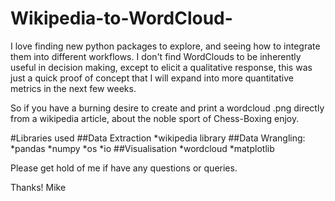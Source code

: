 # Wikipedia-to-WordCloud-
I love finding new python packages to explore, and seeing how to integrate them into different workflows. I don't find WordClouds to be inherently useful in decision making, except to elicit a qualitative response, this was just a quick proof of concept that I will expand into more quantitative metrics in the next few weeks. 

So if you have a burning desire to create and print a wordcloud .png directly from a wikipedia article, about the noble sport of Chess-Boxing enjoy. 

#Libraries used 
##Data Extraction 
*wikipedia library
##Data Wrangling:
*pandas
*numpy
*os
*io
##Visualisation
*wordcloud 
*matplotlib
  
 Please get hold of me if have any questions or queries. 
 
 Thanks!
 Mike 
